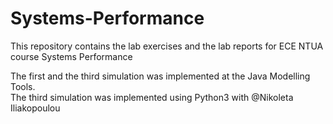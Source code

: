 # Systems-Performance

This repository contains the lab exercises and the lab reports for ECE NTUA course Systems Performance </br>

The first and the third simulation was implemented at the Java Modelling Tools.</br>
The third simulation was implemented using Python3 with @Nikoleta Iliakopoulou
